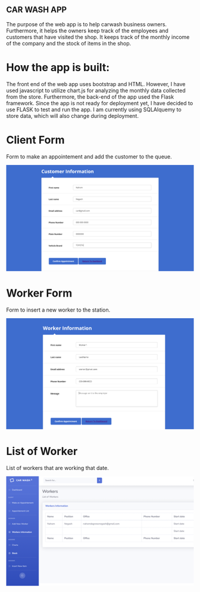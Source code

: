 ## CAR WASH APP

The purpose of the web app is to help carwash business owners. Furthermore, it helps the owners keep track of the employees and customers that have visited the 
shop. It keeps track of the monthly income of the company and the stock of items in the shop. 


# How the app is built:

The front end of the web app uses bootstrap and HTML. However, I have used javascript to utilize chart.js for analyzing the monthly data collected from the store. Furthermore, the back-end of the app used the Flask framework. Since the app is not ready for deployment yet, I have decided to use FLASK to test and run the app. I am currently using SQLAlquemy to store data, which will also change during deployment.

 
# Client Form

Form to make an appointement and add the customer to the queue. 

![](Client.png)

# Worker Form

Form to insert a new worker to the station.

![](WorkerInformation.png)

# List of Worker

List of workers that are working that date.

![](Worker.png)
